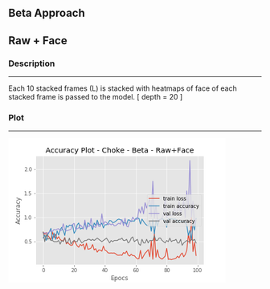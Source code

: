 
##  Beta Approach

## Raw + Face


###  Description 

------

Each 10 stacked frames (L) is stacked with heatmaps of face of each stacked frame is passed to the model. [ depth = 20 ]

### Plot

------

<img src="_misc/raw-face.png" >

